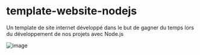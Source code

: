 # template-website-nodejs
Un template de site internet développé dans le but de gagner du temps lors du développement de nos projets avec Node.js

![image](https://github.com/Mathieu-PVP/template-website-nodejs/assets/148555771/7c8db88f-84fd-4c6f-af21-524b1c115c0b)
